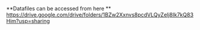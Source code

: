 **Datafiles can be accessed from here ** https://drive.google.com/drive/folders/1BZw2Xxnvs8pcdVLQyZelj8Ik7kQ83Him?usp=sharing 
